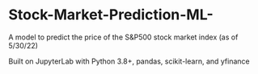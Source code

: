 # Stock-Market-Prediction-ML-

A model to predict the price of the S&P500 stock market index (as of 5/30/22) 

Built on JupyterLab with Python 3.8+, pandas, scikit-learn, and yfinance

